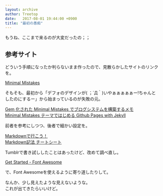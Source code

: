 ```yaml
---
layout: archive
author: Treetop
date:   2017-08-01 19:44:00 +0900
title: "最初の愚痴"
---
```

もうね、ここまで来るのが大変だったの；；

## 参考サイト
どういう手順になったか判らないまま作ったので、見散らかしたサイトのリンクを。

[Minimal Mistakes](https://mmistakes.github.io/minimal-mistakes/)  

そもそも、最初から「デフォのデザインが( ；´Д｀)いやぁぁぁぁぁー!ちゃんとしたのにするー」から始まっているのが失敗の元。

[Gem 化された Minimal Mistakes でブログシステムを構築するメモ](http://k11i.biz/blog/2017/01/02/gemified-minimal-mistakes/)  
[Minimal Mistakes テーマではじめる Github Pages with Jekyll](http://k11i.biz/blog/2016/08/11/starting-jekyll-with-Minimal-Mistakes/)

前者を参考にしつつ、後者で細かい設定を。  

[Markdownで行こう！](https://gist.github.com/wate/7072365)  
[Markdown記法 チートシート](https://gist.github.com/mignonstyle/083c9e1651d7734f84c99b8cf49d57fa)

Tumblrで書き試ししたことはあったけど、改めて調べ直し。

[Get Started - Font Awesome](http://fontawesome.io/get-started/)

で、Font Awesomeを使えるように寄り道したりして。

なんか、少し見えたような見えないような。  
これが出てきたらいいけど。
